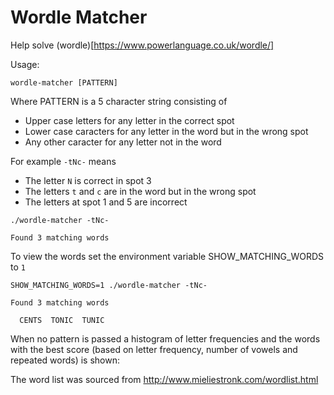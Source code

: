 # Wordle Matcher

Help solve (wordle)[https://www.powerlanguage.co.uk/wordle/]

Usage:
```
wordle-matcher [PATTERN]
```

Where PATTERN is a 5 character string consisting of 
* Upper case letters for any letter in the correct spot
* Lower case caracters for any letter in the word but in the wrong spot
* Any other caracter for any letter not in the word

For example ```-tNc-``` means 
* The letter ```N``` is correct in spot 3
* The letters ```t``` and ```c``` are in the word but in the wrong spot
* The letters at spot 1 and 5 are incorrect

```
./wordle-matcher -tNc-

Found 3 matching words
```

To view the words set the environment variable SHOW_MATCHING_WORDS to ```1```

```
SHOW_MATCHING_WORDS=1 ./wordle-matcher -tNc-

Found 3 matching words

  CENTS  TONIC  TUNIC

```

When no pattern is passed a histogram of letter frequencies and the words with the 
best score (based on letter frequency, number of vowels and repeated words) is shown:


The word list was sourced from http://www.mieliestronk.com/wordlist.html

